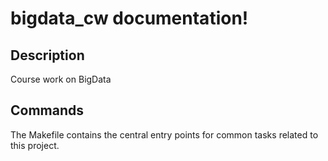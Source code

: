 # bigdata_cw documentation!

## Description

Course work on BigData

## Commands

The Makefile contains the central entry points for common tasks related to this project.

